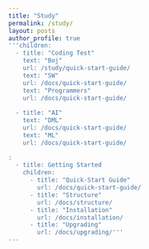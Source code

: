 ```yaml
---
title: "Study"
permalink: /study/
layout: posts
author_profile: true
'''children:
  - title: "Coding Test"
    text: "Boj"
    url: /study/quick-start-guide/
    text: "SW"
    url: /docs/quick-start-guide/
    text: "Programmers"
    url: /docs/quick-start-guide/
    
  - title: "AI"
    text: "DML"
    url: /docs/quick-start-guide/
    text: "ML"
    url: /docs/quick-start-guide/
    
:
  - title: Getting Started
    children:
      - title: "Quick-Start Guide"
        url: /docs/quick-start-guide/
      - title: "Structure"
        url: /docs/structure/
      - title: "Installation"
        url: /docs/installation/
      - title: "Upgrading"
        url: /docs/upgrading/'''
---
```

